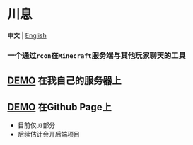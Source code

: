# 川息
**中文** | [English](./doc/README_EN.md)
### 一个通过`rcon`在`Minecraft`服务端与其他玩家聊天的工具

## [DEMO](https://www.magicst.cn/mts/) 在我自己的服务器上
## [DEMO](https://magicstmagoo.github.io/MTS/) 在Github Page上
- 目前仅`UI`部分
- 后续估计会开后端项目
